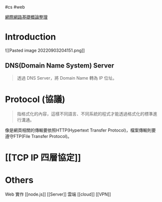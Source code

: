 #cs #web

[網際網路基礎概論整理](https://hackmd.io/@Yu040419/S1raoZE3E)

# Introduction
![[Pasted image 20220903204151.png]]

## DNS(Domain Name System) Server
> 透過 DNS Server，將 Domain Name 轉為 IP 位址。


# Protocol (協議)
>指格式化的內容，這樣不同語言、不同系統的程式才能透過格式化的標準進行溝通。

像是網頁相關的傳輸要依照HTTP(Hypertext Transfer Protocol)，檔案傳輸則要遵守FTP(File Transfer Protocol)。

# [[TCP IP 四層協定]]

# Others
Web 實作 [[node.js]]
[[Server]]
雲端 [[cloud]]
[[VPN]]

